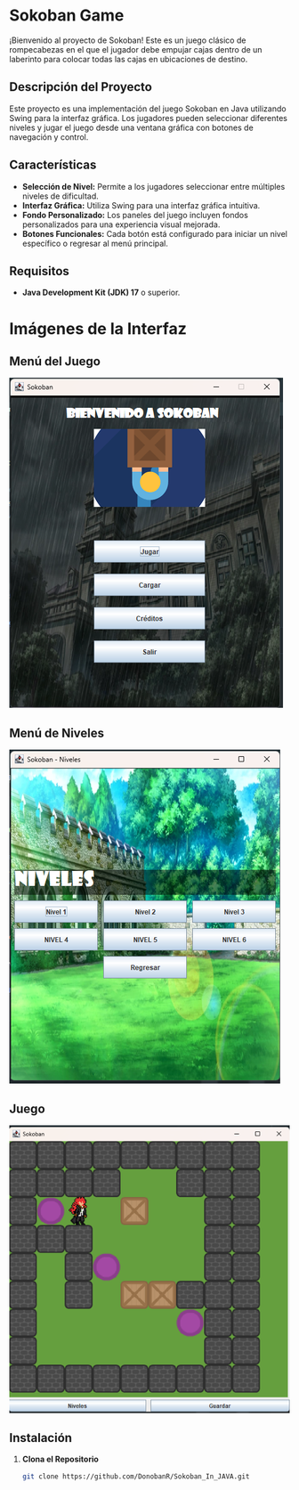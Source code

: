 # Sokoban Game

¡Bienvenido al proyecto de Sokoban! Este es un juego clásico de rompecabezas en el que el jugador debe empujar cajas dentro de un laberinto para colocar todas las cajas en ubicaciones de destino.

## Descripción del Proyecto

Este proyecto es una implementación del juego Sokoban en Java utilizando Swing para la interfaz gráfica. Los jugadores pueden seleccionar diferentes niveles y jugar el juego desde una ventana gráfica con botones de navegación y control.

## Características

- **Selección de Nivel:** Permite a los jugadores seleccionar entre múltiples niveles de dificultad.
- **Interfaz Gráfica:** Utiliza Swing para una interfaz gráfica intuitiva.
- **Fondo Personalizado:** Los paneles del juego incluyen fondos personalizados para una experiencia visual mejorada.
- **Botones Funcionales:** Cada botón está configurado para iniciar un nivel específico o regresar al menú principal.

## Requisitos

- **Java Development Kit (JDK) 17** o superior.

# Imágenes de la Interfaz

## Menú del Juego

![Menú del Juego](interfaz/menuPrincipal.png)

## Menú de Niveles

![Menú de Niveles](interfaz/menuNiveles.png)

## Juego

![Juego](interfaz/juego.png)


## Instalación

1. **Clona el Repositorio**

   ```bash
   git clone https://github.com/DonobanR/Sokoban_In_JAVA.git




